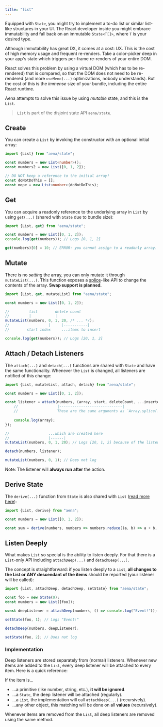```yaml
---
title: "list"
---
```


Equipped with `State`, you might try to implement a to-do list or similar list-like structures in your UI. The React developer inside you might embrace immutability and fall back on an immutable `State<T[]>`, where `T` is your desired type.

Although immutability has great DX, it comes at a cost: UX. This is the cost of high memory usage and frequent re-renders. Take a color-picker deep in your app's state which triggers per-frame re-renders of your entire DOM.

React solves this problem by using a virtual DOM (which has to be re-rendered) that is compared, so that the DOM does not need to be re-rendered (and more `useMemo(...)` optimizations, nobody understands). But the cost of this is the _immense_ size of your bundle, including the entire React runtime.

Aena attempts to solve this issue by using _mutable_ state, and this is the `List`.

> `List` is part of the disjoint state API `aena/state`.

## Create

You can create a `List` by invoking the constructor with an optional initial array:

```ts
import {List} from "aena/state";

const numbers = new List<number>();
const numbers2 = new List([0, 1, 2]);

// DO NOT keep a reference to the initial array!
const doNotDoThis = [];
const nope = new List<number>(doNotDoThis);
```

## Get

You can acquire a readonly reference to the underlying array in `List` by using `get(...)` (shared with `State` due to bundle size):

```ts
import {List, get} from "aena/state";

const numbers = new List([0, 1, 2]);
console.log(get(numbers)); // Logs [0, 1, 2]

get(numbers)[0] = 10; // ERROR: you cannot assign to a readonly array.
```

## Mutate

There is no _setting_ the array, you can only mutate it through `mutateList(...)`. This function exposes a [splice](https://developer.mozilla.org/en-US/docs/Web/JavaScript/Reference/Global_Objects/Array/splice)-like API to change the contents of the array. **Swap support is planned.**

```ts
import {List, get, mutateList} from "aena/state";

const numbers = new List([0, 1, 2]);

//         list        delete count
//         |           |
mutateList(numbers, 0, 1, 20, /* ... */);
//                  |     |-----------|
//        start index     ...items to insert

console.log(get(numbers)); // Logs [20, 1, 2]
```

## Attach / Detach Listeners

The `attach(...)` and `detach(...)` functions are shared with `State` and have the same functionality. Whenever the `List` is changed, all listeners are notified of this change:

```ts
import {List, mutateList, attach, detach} from "aena/state";

const numbers = new List([0, 1, 2]);

const listener = attach(numbers, (array, start, deleteCount, ...inserted) => {
    //                  |-----------------------------|
    //                  These are the same arguments as `Array.splice(...)`...
    
    console.log(array);
});

//                  ...which are created here
//                  |------|
mutateList(numbers, 0, 1, 20); // Logs [20, 1, 2] because of the listener

detach(numbers, listener);

mutateList(numbers, 0, 1); // Does not log
```

Note: The listener will **always run after** the action.

## Derive State

The `derive(...)` function from `State` is also shared with `List` ([read more here](./4-state#derive-state)):

```ts
import {List, derive} from "aena";

const numbers = new List([0, 1, 2]);

const sum = derive(numbers, numbers => numbers.reduce((a, b) => a + b, 0));
```

## Listen Deeply

What makes `List` so special is the ability to listen deeply. For that there is a `List`-only API including `attachDeep(...)` and `detachDeep(...)`.

The concept is straightforward: if you listen deeply to a `List`, **all changes to the List or ANY descendant of the items** should be reported (your listener will be called):

```ts
import {List, attachDeep, detachDeep, setState} from "aena/state";

const foo = new State(0);
const numbers = new List([foo]);

const deepListener = attachDeep(numbers, () => console.log("Event!"));

setState(foo, 1); // Logs "Event!"

detachDeep(numbers, deepListener);

setState(foo, 2); // Does not log
```

### Implementation

Deep listeners are stored separately from (normal) listeners. Whenever new items are added to the `List`, every deep listener will be attached to every item. Here is a quick reference:

If the item is...

- ...a primitive (like number, string, etc.), **it will be ignored**.
- ...a `State`, the deep listener will be attached (regularly).
- ...a `List`, the implementation will call `attachDeep(...)` (recursively).
- ...any other object, this matching will be done on all **values** (recursively).

Whenever items are removed from the `List`, all deep listeners are removed using the same method.